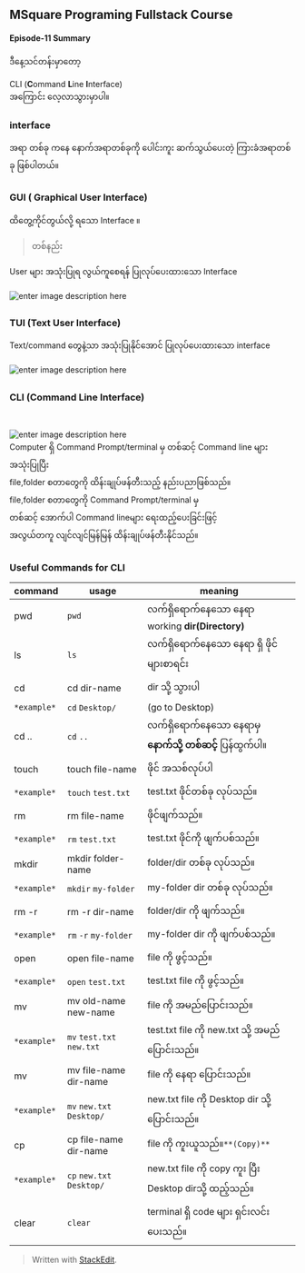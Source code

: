 ﻿## MSquare Programing Fullstack Course
#### Episode-11 Summary
ဒီနေ့သင်တန်းမှာတော့

CLI (**C**ommand **L**ine **I**nterface)<br>
  အကြောင်း လေ့လာသွားမှာပါ။
  ### **interface**
အရာ တစ်ခု ကနေ နောက်အရာတစ်ခုကို ပေါင်းကူး ဆက်သွယ်ပေးတဲ့ ကြားခံအရာတစ်ခု ဖြစ်ပါတယ်။
## 
### GUI ( Graphical User Interface)
ထိတွေ့ကိုင်တွယ်လို့ ရသော Interface ။<br>
>တစ်နည်း

User များ အသုံးပြုရ လွယ်ကူစေရန် ပြုလုပ်ပေးထားသော Interface<br><br>
![enter image description here](https://study.com/cimages/videopreview/videopreview-full/what-is-a-graphical-user-interface-gui-definition-components-examples_117052.jpg)
##
### TUI (Text User Interface)
Text/command တွေနဲ့သာ အသုံးပြုနိုင်အောင် ပြုလုပ်ပေးထားသော interface<br><br>
![enter image description here](https://upload.wikimedia.org/wikipedia/commons/thumb/2/29/Linux_command-line._Bash._GNOME_Terminal._screenshot.png/800px-Linux_command-line._Bash._GNOME_Terminal._screenshot.png)
##
### CLI (**C**ommand **L**ine **I**nterface)
<br>

![enter image description here](https://brainstormcreative.co.uk/wp-content/uploads/git-bash-what-directory-am-i-in.png)
<br>
Computer ရှိ Command Prompt/terminal မှ တစ်ဆင့် Command line များအသုံးပြုပြီး <br>
file,folder စတာတွေကို ထိန်းချုပ်ဖန်တီးသည့် နည်းပညာဖြစ်သည်။<br>
file,folder စတာတွေကို Command Prompt/terminal မှ <br>တစ်ဆင့် အောက်ပါ Command lineများ ရေးထည့်ပေးခြင်းဖြင့် <br>အလွယ်တကူ လျင်လျင်မြန်မြန် ထိန်းချုပ်ဖန်တီးနိုင်သည်။
##
### Useful Commands for CLI 
| command | usage | meaning|
|--|--|--|
|pwd  |`pwd`  |လက်ရှိရောက်နေသော နေရာ working **dir(Directory)**|
|ls  |`ls`  |လက်ရှိရောက်နေသော နေရာ ရှိ ဖိုင်များစာရင်း|
|cd  |cd dir-name  |dir  သို့ သွားပါ|
|`*example*`  |`cd` `Desktop/`  |(go to Desktop)|
|cd ..  |`cd` `..`  |လက်ရှိရောက်နေသော နေရာမှ  **နောက်သို့ တစ်ဆင့်** ပြန်ထွက်ပါ။|
|touch  |touch file-name  |ဖိုင် အသစ်လုပ်ပါ|
|`*example*` |`touch` `test.txt`  |test.txt ဖိုင်တစ်ခု လုပ်သည်။|
| rm |rm file-name  |ဖိုင်ဖျက်သည်။|
|`*example*` |`rm` `test.txt`  |test.txt ဖိုင်ကို  ဖျက်ပစ်သည်။|
|mkdir |mkdir folder-name  |folder/dir တစ်ခု လုပ်သည်။|
|`*example*` |`mkdir` `my-folder`  |my-folder dir တစ်ခု လုပ်သည်။|
| rm -r|rm -r dir-name  |folder/dir ကို ဖျက်သည်။|
|`*example*` |`rm` `-r` `my-folder`  |my-folder dir ကို  ဖျက်ပစ်သည်။|
| open|open file-name  |file ကို ဖွင့်သည်။|
|`*example*` |`open`  `test.txt`  |test.txt file ကို  ဖွင့်သည်။|
| mv|mv old-name new-name |file ကို အမည်ပြောင်းသည်။|
|`*example*` |`mv`  `test.txt` `new.txt` |test.txt file ကို new.txt သို့ အမည်ပြောင်းသည်။|
| mv|mv file-name dir-name |file ကို နေရာ ပြောင်းသည်။|
|`*example*` |`mv`  `new.txt` `Desktop/` |new.txt file ကို Desktop dir သို့ ပြောင်းသည်။|
| cp|cp file-name dir-name |file ကို ကူးယူသည်။`**(Copy)**`|
|`*example*` |`cp`  `new.txt` `Desktop/` |new.txt file ကို copy ကူး ပြီး Desktop dirသို့ ထည့်သည်။|
| clear|`clear`| terminal ရှိ code များ ရှင်းလင်းပေးသည်။|












> Written with [StackEdit](https://stackedit.io/).
